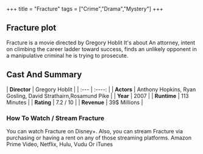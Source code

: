 +++
title = "Fracture"
tags = ["Crime","Drama","Mystery"]
+++
## Fracture plot
Fracture is a movie directed by Gregory Hoblit It's about An attorney, intent on climbing the career ladder toward success, finds an unlikely opponent in a manipulative criminal he is trying to prosecute.
## Cast And Summary
| **Director**      | Gregory Hoblit |
    | :---        |    :----:   |
    |  **Actors** | Anthony Hopkins, Ryan Gosling, David Strathairn,Rosamund Pike |
    | **Year**   | 2007    |
    |  **Runtime** | 113 Minutes |
    |  **Rating** | 7.2 / 10 | 
    |  **Revenue** | 39$ Millions |
### How To Watch / Stream Fracture
You can watch Fracture on Disney+.
Also, you can stream Fracture via purchasing or having a rent on any of those streaming platforms.
Amazon Prime Video, Netflix, Hulu, Vudu Or iTunes